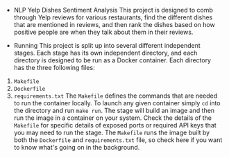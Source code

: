* NLP Yelp Dishes Sentiment Analysis
This project is designed to comb through Yelp reviews for various restaurants, find the different dishes that are mentioned in reviews, and then rank the dishes based on how positive people are when they talk about them in their reviews.

* Running
This project is split up into several different independent stages.  Each stage has its own independent directory, and each directory is designed to be run as a Docker container.  Each directory has the three following files:
1. `Makefile`
2. `Dockerfile`
3. `requirements.txt`
The `Makefile` defines the commands that are needed to run the container locally.  To launch any given container simply `cd` into the directory and run `make run`.  The stage will build an image and then run the image in a container on your system.  Check the details of the `Makefile` for specific details of exposed ports or required API keys that you may need to run the stage.  The `Makefile` runs the image built by both the `Dockerfile` and `requirements.txt` file, so check here if you want to know what's going on in the background.
